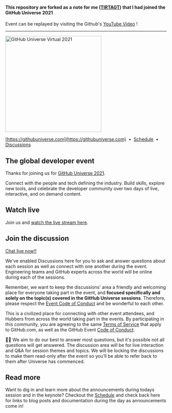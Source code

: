 #### This repository are forked as a note for me ([TIRTAGT](https://github.com/TIRTAGT)) that I had joined the GitHub Universe 2021

Event can be replayed by visiting the Github's [YouTube Video](https://youtu.be/t7owQr243JY) !

<hr>

<img src="https://user-images.githubusercontent.com/20666190/136454574-f6b62855-3ca1-4420-b980-d72f0abfa8f9.png" width="300" alt="GitHub Universe Virtual 2021">

[https://githubuniverse.com](https://githubuniverse.com)
&nbsp;•&nbsp;
[Schedule](https://githubuniverse.com/schedule/)
&nbsp;•&nbsp;
[Discussions](https://github.com/githubevents/universe2021/discussions)

## The global developer event
Thanks for joining us for [GitHub Universe 2021](https://githubuniverse.com/).

Connect with the people and tech defining the industry. Build skills, explore new tools, and celebrate the developer community over two days of live, interactive, and on demand content.

## Watch live

Join us and [watch the live stream here](https://githubuniverse.com/).

## Join the discussion

[Chat live now!!](https://github.com/githubevents/universe2021/discussions)

We've enabled Discussions here for you to ask and answer questions about each session as well as connect with one another during the event. Engineering teams and GitHub experts across the world will be online during each of the sessions.

Remember, we want to keep the discussions' area a friendly and welcoming place for everyone taking part in the event, and **focused specifically and solely on the topic(s) covered in the GitHub Universe sessions**. Therefore, please respect the [Event Code of Conduct]( https://docs.github.com/en/github/site-policy/github-event-code-of-conduct)  and be wonderful to each other.

This is a civilized place for connecting with other event attendees, and Hubbers from across the world taking part in the events. By participating in this community, you are agreeing to the same [Terms of Service](https://help.github.com/articles/github-terms-of-service) that apply to GitHub.com, as well as the GitHub Event [Code of Conduct](https://github.com/githubevents/Universe2021/blob/main/CODE_OF_CONDUCT.md).

🤞🏽 We aim to do our best to answer most questions, but it's possible not all questions will get answered. The discussion area will be for live interaction and Q&A for session themes and topics. We will be locking the discussions to make them read-only after the event so you’ll be able to refer back to them after Universe has commenced.

## Read more
Want to dig in and learn more about the announcements during todays session and in the keynote? 
Checkout the [Schedule](https://githubuniverse.com/schedule/) and check back here for links to blog posts and documentation during the day as announcements come in!

